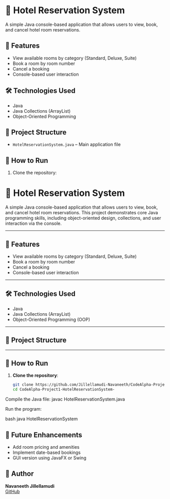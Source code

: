 # 🏨 Hotel Reservation System

A simple Java console-based application that allows users to view, book, and cancel hotel room reservations.

## 🚀 Features
- View available rooms by category (Standard, Deluxe, Suite)
- Book a room by room number
- Cancel a booking
- Console-based user interaction

## 🛠️ Technologies Used
- Java
- Java Collections (ArrayList)
- Object-Oriented Programming

## 📂 Project Structure
- `HotelReservationSystem.java` – Main application file

## 🧪 How to Run
1. Clone the repository:
# 🏨 Hotel Reservation System

A simple Java console-based application that allows users to view, book, and cancel hotel room reservations. This project demonstrates core Java programming skills, including object-oriented design, collections, and user interaction via the console.

---

## 🚀 Features

- View available rooms by category (Standard, Deluxe, Suite)
- Book a room by room number
- Cancel a booking
- Console-based user interaction

---

## 🛠️ Technologies Used

- Java
- Java Collections (ArrayList)
- Object-Oriented Programming (OOP)

---

## 📂 Project Structure


---

## 🧪 How to Run

1. **Clone the repository**:
   ```bash
   git clone https://github.com/Jillellamudi-Navaneeth/CodeAlpha-Project1-HotelReservationSystem-.git
   cd CodeAlpha-Project1-HotelReservationSystem-
   
Compile the Java file:
javac HotelReservationSystem.java

Run the program:

bash
java HotelReservationSystem



## 🎯 Future Enhancements
- Add room pricing and amenities
- Implement date-based bookings
- GUI version using JavaFX or Swing

## 👤 Author
**Navaneeth Jillellamudi**  
 [GitHub](https://github.com/Jillellamudi-Navaneeth)
